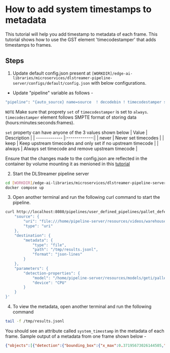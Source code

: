 # How to add system timestamps to metadata

This tutorial will help you add timestamp to metadata of each frame. This tutorial shows how to use the GST element 'timecodestamper' that adds timestamps to frames.

## Steps 
1. Update default config.json present at `[WORKDIR]/edge-ai-libraries/microservices/dlstreamer-pipeline-server/configs/default/config.json` with below configurations. 

* Update "pipeline" variable as follows -
```sh
"pipeline": "{auto_source} name=source  ! decodebin ! timecodestamper set=always ! videoconvert ! gvadetect name=detection model-instance-id=inst0 ! queue ! gvafpscounter ! gvametaconvert add-empty-results=true name=metaconvert ! gvametapublish name=destination ! appsink name=appsink",
```

`NOTE` Make sure that proprety `set` of `timecodestamper` is set to `always`. `timecodestamper` element follows SMPTE format of storing data (hours:minutes:seconds:frames). 

`set` property can have anyone of the 3 values shown below
| Value  | Description |
| ------------- |:-------------:|
| never | Never set timecodes |
| keep | Keep upstream timecodes and only set if no upstream timecode |
| always | Always set timecode and remove upstream timecode |

Ensure that the changes made to the config.json are reflected in the container by volume mounting it as menioned in this [tutorial](../../../how-to-change-dlstreamer-pipeline.md#how-to-change-deep-learning-streamer-pipeline)

2. Start the DLStreamer pipeline server
```sh
cd [WORKDIR]/edge-ai-libraries/microservices/dlstreamer-pipeline-server/docker/    
docker compose up
```

3. Open another terminal and run the following curl command to start the pipeline. 
```sh
curl http://localhost:8080/pipelines/user_defined_pipelines/pallet_defect_detection -X POST -H 'Content-Type: application/json' -d '{
    "source": {
        "uri": "file:///home/pipeline-server/resources/videos/warehouse.avi",
        "type": "uri"
    },
    "destination": {
        "metadata": {
            "type": "file",
            "path": "/tmp/results.jsonl",
            "format": "json-lines"
        }
    },
    "parameters": {
        "detection-properties": {
            "model": "/home/pipeline-server/resources/models/geti/pallet_defect_detection/deployment/Detection/model/model.xml",
            "device": "CPU"
        }
    }
}'
```

4. To view the metadata, open another terminal and run the following command
```sh
tail -f /tmp/results.jsonl
```

You should see an attribute called `system_timestamp` in the metadata of each frame. Sample output of a metadata from one frame shown below - 
```json
{"objects":[{"detection":{"bounding_box":{"x_max":0.37195673026144505,"x_min":0.02789940871298313,"y_max":0.7120070457458496,"y_min":0.17735711733500162},"confidence":0.9217351078987122,"label":"box","label_id":0},"h":257,"region_id":2319,"roi_type":"box","w":220,"x":18,"y":85},{"detection":{"bounding_box":{"x_max":0.17977098003029823,"x_min":0.06219940260052681,"y_max":0.42195435365041095,"y_min":0.3419050375620524},"confidence":0.9094383120536804,"label":"shipping_label","label_id":1},"h":38,"region_id":2320,"roi_type":"shipping_label","w":75,"x":40,"y":164}],"resolution":{"height":480,"width":640},"system_timestamp":"2025-06-02T08:15:14.870:+0000","tags":{},"timestamp":7766666666}
```
